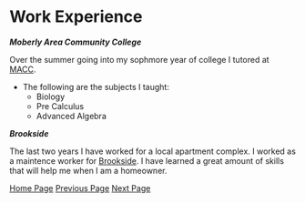 # Work Experience

***Moberly Area Community College***
  
  Over the summer going into my sophmore year of college I tutored at [MACC](https://www.macc.edu/winterminimester?gclid=CjwKCAjwwsmLBhACEiwANq-tXB1PrfsQL67o0itY0MCJXA-H0bn45B1toeD3ewWkY3uTRPOkX1KqFhoCxHAQAvD_BwE). 
  - The following are the subjects I taught: 
    - Biology
    - Pre Calculus 
    - Advanced Algebra
 

***Brookside***

  The last two years I have worked for a local apartment complex. I worked as a maintence worker for [Brookside](https://www.liveatbrookside.com/). I have learned a great amount of skills that will help me when I am a homeowner. 



[Home Page](README.md) [Previous Page](Page3.md) [Next Page](Page5.md)

